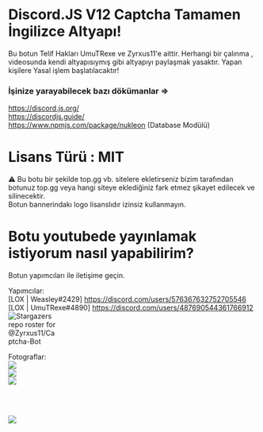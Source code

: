 # Discord.JS V12 Captcha Tamamen İngilizce Altyapı!

Bu botun Telif Hakları UmuTRexe ve Zyrxus11'e aittir. Herhangi bir çalınma , videosunda kendi altyapısıymış gibi altyapıyı paylaşmak yasaktır. Yapan kişilere Yasal işlem başlatılacaktır!

### İşinize yarayabilecek bazı dökümanlar =>
https://discord.js.org/<br>
https://discordjs.guide/ <br>
https://www.npmjs.com/package/nukleon (Database Modülü)

# Lisans Türü : MIT

⚠️ Bu botu bir şekilde top.gg vb. sitelere ekletirseniz bizim tarafından botunuz top.gg veya hangi siteye eklediğiniz fark etmez şikayet edilecek ve silinecektir.
<br>
Botun bannerindakı logo lisanslıdır izinsiz kullanmayın.

# Botu youtubede yayınlamak istiyorum nasıl yapabilirim?

Botun yapımcıları ile iletişime geçin.


Yapımcılar: <br>
[LOX | Weasley#2429] https://discord.com/users/576367632752705546 <br>
[LOX | UmuTRexe#4890] https://discord.com/users/487690544361766912 <br>
<img src="https://avatars.githubusercontent.com/u/57047947?v=4" alt="Stargazers repo roster for @Zyrxus11/Captcha-Bot" data-canonical-src="https://reporoster.com/Zyrxus11/Captcha-Bot" style="max-width: 20%;">


Fotograflar: <br>
![](https://cdn.discordapp.com/attachments/963171575270613082/964131726727184414/unknown.png) <br>
![](https://cdn.discordapp.com/attachments/963171575270613082/964131761770598450/unknown.png) <br>
![](https://cdn.discordapp.com/attachments/963171575270613082/964131797447352401/unknown.png) <br>

<br><br>

![](https://cdn.discordapp.com/attachments/963171575270613082/963376746135187466/codeeee.png)
